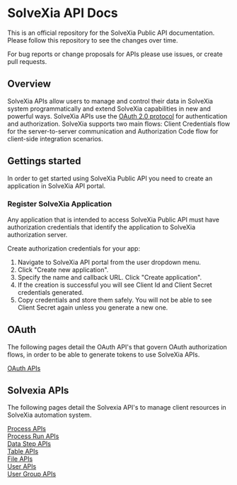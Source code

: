 # SolveXia API Docs

This is an official repository for the SolveXia Public API documentation. Please follow this repository to see the changes over time.

For bug reports or change proposals for APIs please use issues, or create pull requests.

## Overview

SolveXia APIs allow users to manage and control their data in SolveXia system programmatically and extend SolveXia capabilities in new and powerful ways. SolveXia APIs use the [OAuth 2.0 protocol](https://datatracker.ietf.org/doc/html/rfc6749) for authentication and authorization. SolveXia supports two main flows: Client Credentials flow for the server-to-server communication and Authorization Code flow for client-side integration scenarios.

## Gettings started

In order to get started using SolveXia Public API you need to create an application in SolveXia API portal.

### Register SolveXia Application

Any application that is intended to access SolveXia Public API must have authorization credentials that identify the application to SolveXia authorization server.

Create authorization credentials for your app:

1. Navigate to SolveXia API portal from the user dropdown menu.
2. Click "Create new application".
3. Specify the name and callback URL. Click "Create application".
4. If the creation is successful you will see Client Id and Client Secret credentials generated.
5. Copy credentials and store them safely. You will not be able to see Client Secret again unless you generate a new one.


## OAuth

The following pages detail the OAuth API's that govern OAuth authorization flows, in order to be able to generate tokens to use SolveXia APIs.

[OAuth APIs](./oauth/authentication-oauth2.0.md)  

## Solvexia APIs

The following pages detail the Solvexia API's to manage client resources in SolveXia automation system.

[Process APIs](./processes/processes.md)  
[Process Run APIs](./process_runs/process_runs.md)  
[Data Step APIs](./steps/datasteps.md)  
[Table APIs](./tables/tables.md)   
[File APIs](./file/file.md)   
[User APIs](./users/users.md)   
[User Group APIs](./user_groups/user_groups.md)
